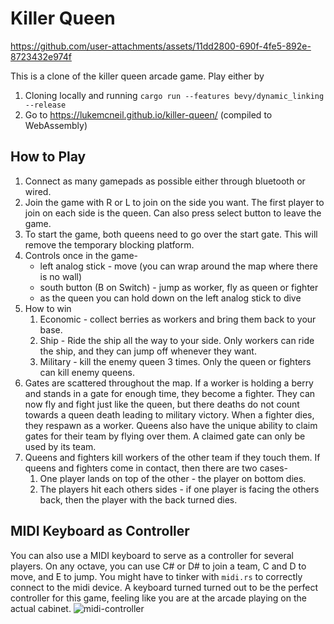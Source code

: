 # Killer Queen


https://github.com/user-attachments/assets/11dd2800-690f-4fe5-892e-8723432e974f


This is a clone of the killer queen arcade game. Play either by
1. Cloning locally and running `cargo run --features bevy/dynamic_linking --release`
2. Go to https://lukemcneil.github.io/killer-queen/ (compiled to WebAssembly)

## How to Play

1. Connect as many gamepads as possible either through bluetooth or wired.
2. Join the game with R or L to join on the side you want. The first player to join on each side is the queen. Can also press select button to leave the game.
3. To start the game, both queens need to go over the start gate. This will remove the temporary blocking platform.
4. Controls once in the game-
    - left analog stick - move (you can wrap around the map where there is no wall)
    - south button (B on Switch) - jump as worker, fly as queen or fighter
    - as the queen you can hold down on the left analog stick to dive
5. How to win
    1. Economic - collect berries as workers and bring them back to your base.
    2. Ship - Ride the ship all the way to your side. Only workers can ride the ship, and they can jump off whenever they want.
    3. Military - kill the enemy queen 3 times. Only the queen or fighters can kill enemy queens.
6. Gates are scattered throughout the map. If a worker is holding a berry and stands in a gate for enough time, they become a fighter. They can now fly and fight just like the queen, but there deaths do not count towards a queen death leading to military victory. When a fighter dies, they respawn as a worker. Queens also have the unique ability to claim gates for their team by flying over them. A claimed gate can only be used by its team.
7. Queens and fighters kill workers of the other team if they touch them. If queens and fighters come in contact, then there are two cases-
    1. One player lands on top of the other - the player on bottom dies.
    2. The players hit each others sides - if one player is facing the others back, then the player with the back turned dies.

## MIDI Keyboard as Controller

You can also use a MIDI keyboard to serve as a controller for several players. On any octave, you can use C# or D# to join a team, C and D to move, and E to jump. You might have to tinker with `midi.rs` to correctly connect to the midi device. A keyboard turned turned out to be the perfect controller for this game, feeling like you are at the arcade playing on the actual cabinet.
![midi-controller](https://github.com/user-attachments/assets/07537be3-df56-483b-838c-9205abef87f6)
